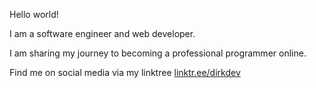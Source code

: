 Hello world!

I am a software engineer and web developer.

I am sharing my journey to becoming a professional programmer online.

Find me on social media via my linktree [linktr.ee/dirkdev](https://linktr.ee/dirkdev)
